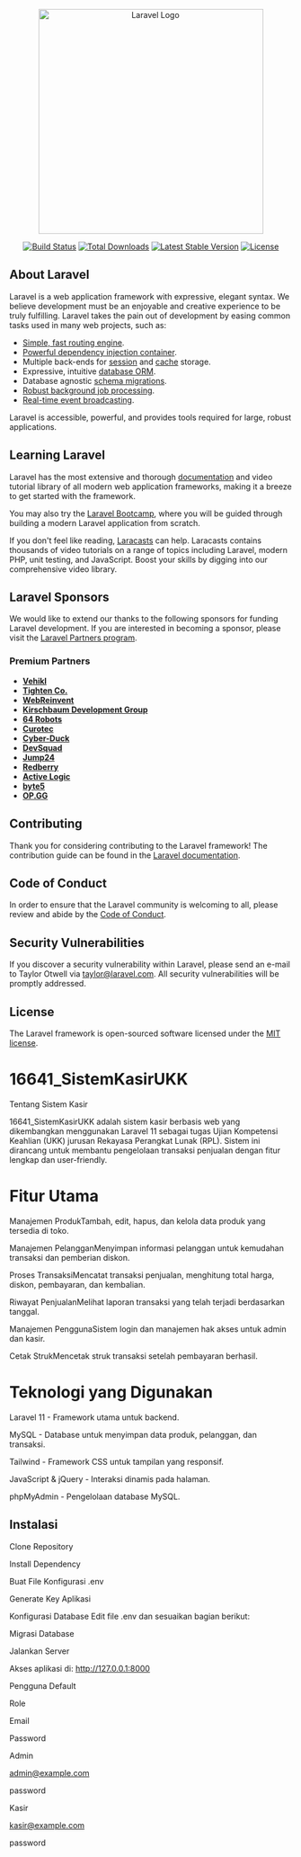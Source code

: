 <p align="center"><a href="https://laravel.com" target="_blank"><img src="https://raw.githubusercontent.com/laravel/art/master/logo-lockup/5%20SVG/2%20CMYK/1%20Full%20Color/laravel-logolockup-cmyk-red.svg" width="400" alt="Laravel Logo"></a></p>

<p align="center">
<a href="https://github.com/laravel/framework/actions"><img src="https://github.com/laravel/framework/workflows/tests/badge.svg" alt="Build Status"></a>
<a href="https://packagist.org/packages/laravel/framework"><img src="https://img.shields.io/packagist/dt/laravel/framework" alt="Total Downloads"></a>
<a href="https://packagist.org/packages/laravel/framework"><img src="https://img.shields.io/packagist/v/laravel/framework" alt="Latest Stable Version"></a>
<a href="https://packagist.org/packages/laravel/framework"><img src="https://img.shields.io/packagist/l/laravel/framework" alt="License"></a>
</p>

## About Laravel

Laravel is a web application framework with expressive, elegant syntax. We believe development must be an enjoyable and creative experience to be truly fulfilling. Laravel takes the pain out of development by easing common tasks used in many web projects, such as:

- [Simple, fast routing engine](https://laravel.com/docs/routing).
- [Powerful dependency injection container](https://laravel.com/docs/container).
- Multiple back-ends for [session](https://laravel.com/docs/session) and [cache](https://laravel.com/docs/cache) storage.
- Expressive, intuitive [database ORM](https://laravel.com/docs/eloquent).
- Database agnostic [schema migrations](https://laravel.com/docs/migrations).
- [Robust background job processing](https://laravel.com/docs/queues).
- [Real-time event broadcasting](https://laravel.com/docs/broadcasting).

Laravel is accessible, powerful, and provides tools required for large, robust applications.

## Learning Laravel

Laravel has the most extensive and thorough [documentation](https://laravel.com/docs) and video tutorial library of all modern web application frameworks, making it a breeze to get started with the framework.

You may also try the [Laravel Bootcamp](https://bootcamp.laravel.com), where you will be guided through building a modern Laravel application from scratch.

If you don't feel like reading, [Laracasts](https://laracasts.com) can help. Laracasts contains thousands of video tutorials on a range of topics including Laravel, modern PHP, unit testing, and JavaScript. Boost your skills by digging into our comprehensive video library.

## Laravel Sponsors

We would like to extend our thanks to the following sponsors for funding Laravel development. If you are interested in becoming a sponsor, please visit the [Laravel Partners program](https://partners.laravel.com).

### Premium Partners

- **[Vehikl](https://vehikl.com/)**
- **[Tighten Co.](https://tighten.co)**
- **[WebReinvent](https://webreinvent.com/)**
- **[Kirschbaum Development Group](https://kirschbaumdevelopment.com)**
- **[64 Robots](https://64robots.com)**
- **[Curotec](https://www.curotec.com/services/technologies/laravel/)**
- **[Cyber-Duck](https://cyber-duck.co.uk)**
- **[DevSquad](https://devsquad.com/hire-laravel-developers)**
- **[Jump24](https://jump24.co.uk)**
- **[Redberry](https://redberry.international/laravel/)**
- **[Active Logic](https://activelogic.com)**
- **[byte5](https://byte5.de)**
- **[OP.GG](https://op.gg)**

## Contributing

Thank you for considering contributing to the Laravel framework! The contribution guide can be found in the [Laravel documentation](https://laravel.com/docs/contributions).

## Code of Conduct

In order to ensure that the Laravel community is welcoming to all, please review and abide by the [Code of Conduct](https://laravel.com/docs/contributions#code-of-conduct).

## Security Vulnerabilities

If you discover a security vulnerability within Laravel, please send an e-mail to Taylor Otwell via [taylor@laravel.com](mailto:taylor@laravel.com). All security vulnerabilities will be promptly addressed.

## License

The Laravel framework is open-sourced software licensed under the [MIT license](https://opensource.org/licenses/MIT).
# 16641_SistemKasirUKK

Tentang Sistem Kasir

16641_SistemKasirUKK adalah sistem kasir berbasis web yang dikembangkan menggunakan Laravel 11 sebagai tugas Ujian Kompetensi Keahlian (UKK) jurusan Rekayasa Perangkat Lunak (RPL). Sistem ini dirancang untuk membantu pengelolaan transaksi penjualan dengan fitur lengkap dan user-friendly.

# Fitur Utama

Manajemen ProdukTambah, edit, hapus, dan kelola data produk yang tersedia di toko.

Manajemen PelangganMenyimpan informasi pelanggan untuk kemudahan transaksi dan pemberian diskon.

Proses TransaksiMencatat transaksi penjualan, menghitung total harga, diskon, pembayaran, dan kembalian.

Riwayat PenjualanMelihat laporan transaksi yang telah terjadi berdasarkan tanggal.

Manajemen PenggunaSistem login dan manajemen hak akses untuk admin dan kasir.

Cetak StrukMencetak struk transaksi setelah pembayaran berhasil.

# Teknologi yang Digunakan

Laravel 11 - Framework utama untuk backend.

MySQL - Database untuk menyimpan data produk, pelanggan, dan transaksi.

Tailwind - Framework CSS untuk tampilan yang responsif.

JavaScript & jQuery - Interaksi dinamis pada halaman.

phpMyAdmin - Pengelolaan database MySQL.

## Instalasi

Clone Repository

Install Dependency

Buat File Konfigurasi .env

Generate Key Aplikasi

Konfigurasi Database
Edit file .env dan sesuaikan bagian berikut:

Migrasi Database

Jalankan Server

Akses aplikasi di: http://127.0.0.1:8000

Pengguna Default

Role

Email

Password

Admin

admin@example.com

password

Kasir

kasir@example.com

password
